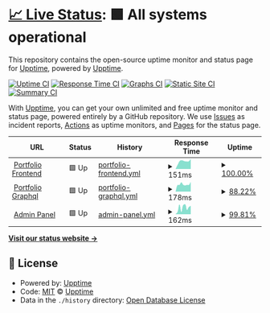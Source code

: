 # [📈 Live Status](https://demo.upptime.js.org): <!--live status--> **🟩 All systems operational**

This repository contains the open-source uptime monitor and status page for [Upptime](https://upptime.js.org), powered by [Upptime](https://github.com/upptime/upptime).

[![Uptime CI](https://github.com/zenith110/uptime/workflows/Uptime%20CI/badge.svg)](https://github.com/zenith110/uptime/actions?query=workflow%3A%22Uptime+CI%22)
[![Response Time CI](https://github.com/zenith110/uptime/workflows/Response%20Time%20CI/badge.svg)](https://github.com/zenith110/uptime/actions?query=workflow%3A%22Response+Time+CI%22)
[![Graphs CI](https://github.com/zenith110/uptime/workflows/Graphs%20CI/badge.svg)](https://github.com/zenith110/uptime/actions?query=workflow%3A%22Graphs+CI%22)
[![Static Site CI](https://github.com/zenith110/uptime/workflows/Static%20Site%20CI/badge.svg)](https://github.com/zenith110/uptime/actions?query=workflow%3A%22Static+Site+CI%22)
[![Summary CI](https://github.com/zenith110/uptime/workflows/Summary%20CI/badge.svg)](https://github.com/zenith110/uptime/actions?query=workflow%3A%22Summary+CI%22)

With [Upptime](https://upptime.js.org), you can get your own unlimited and free uptime monitor and status page, powered entirely by a GitHub repository. We use [Issues](https://github.com/upptime/upptime/issues) as incident reports, [Actions](https://github.com/zenith110/uptime/actions) as uptime monitors, and [Pages](https://demo.upptime.js.org) for the status page.

<!--start: status pages-->
<!-- This summary is generated by Upptime (https://github.com/upptime/upptime) -->
<!-- Do not edit this manually, your changes will be overwritten -->
<!-- prettier-ignore -->
| URL | Status | History | Response Time | Uptime |
| --- | ------ | ------- | ------------- | ------ |
| <img alt="" src="https://favicons.githubusercontent.com/www.abrahannevarez.dev" height="13"> [Portfolio Frontend](https://www.abrahannevarez.dev) | 🟩 Up | [portfolio-frontend.yml](https://github.com/zenith110/uptime/commits/HEAD/history/portfolio-frontend.yml) | <details><summary><img alt="Response time graph" src="./graphs/portfolio-frontend/response-time-week.png" height="20"> 151ms</summary><br><a href="https://status.abrahannevarez.dev/history/portfolio-frontend"><img alt="Response time 176" src="https://img.shields.io/endpoint?url=https%3A%2F%2Fraw.githubusercontent.com%2Fzenith110%2Fuptime%2FHEAD%2Fapi%2Fportfolio-frontend%2Fresponse-time.json"></a><br><a href="https://status.abrahannevarez.dev/history/portfolio-frontend"><img alt="24-hour response time 193" src="https://img.shields.io/endpoint?url=https%3A%2F%2Fraw.githubusercontent.com%2Fzenith110%2Fuptime%2FHEAD%2Fapi%2Fportfolio-frontend%2Fresponse-time-day.json"></a><br><a href="https://status.abrahannevarez.dev/history/portfolio-frontend"><img alt="7-day response time 151" src="https://img.shields.io/endpoint?url=https%3A%2F%2Fraw.githubusercontent.com%2Fzenith110%2Fuptime%2FHEAD%2Fapi%2Fportfolio-frontend%2Fresponse-time-week.json"></a><br><a href="https://status.abrahannevarez.dev/history/portfolio-frontend"><img alt="30-day response time 182" src="https://img.shields.io/endpoint?url=https%3A%2F%2Fraw.githubusercontent.com%2Fzenith110%2Fuptime%2FHEAD%2Fapi%2Fportfolio-frontend%2Fresponse-time-month.json"></a><br><a href="https://status.abrahannevarez.dev/history/portfolio-frontend"><img alt="1-year response time 176" src="https://img.shields.io/endpoint?url=https%3A%2F%2Fraw.githubusercontent.com%2Fzenith110%2Fuptime%2FHEAD%2Fapi%2Fportfolio-frontend%2Fresponse-time-year.json"></a></details> | <details><summary><a href="https://status.abrahannevarez.dev/history/portfolio-frontend">100.00%</a></summary><a href="https://status.abrahannevarez.dev/history/portfolio-frontend"><img alt="All-time uptime 99.89%" src="https://img.shields.io/endpoint?url=https%3A%2F%2Fraw.githubusercontent.com%2Fzenith110%2Fuptime%2FHEAD%2Fapi%2Fportfolio-frontend%2Fuptime.json"></a><br><a href="https://status.abrahannevarez.dev/history/portfolio-frontend"><img alt="24-hour uptime 100.00%" src="https://img.shields.io/endpoint?url=https%3A%2F%2Fraw.githubusercontent.com%2Fzenith110%2Fuptime%2FHEAD%2Fapi%2Fportfolio-frontend%2Fuptime-day.json"></a><br><a href="https://status.abrahannevarez.dev/history/portfolio-frontend"><img alt="7-day uptime 100.00%" src="https://img.shields.io/endpoint?url=https%3A%2F%2Fraw.githubusercontent.com%2Fzenith110%2Fuptime%2FHEAD%2Fapi%2Fportfolio-frontend%2Fuptime-week.json"></a><br><a href="https://status.abrahannevarez.dev/history/portfolio-frontend"><img alt="30-day uptime 99.96%" src="https://img.shields.io/endpoint?url=https%3A%2F%2Fraw.githubusercontent.com%2Fzenith110%2Fuptime%2FHEAD%2Fapi%2Fportfolio-frontend%2Fuptime-month.json"></a><br><a href="https://status.abrahannevarez.dev/history/portfolio-frontend"><img alt="1-year uptime 99.89%" src="https://img.shields.io/endpoint?url=https%3A%2F%2Fraw.githubusercontent.com%2Fzenith110%2Fuptime%2FHEAD%2Fapi%2Fportfolio-frontend%2Fuptime-year.json"></a></details>
| <img alt="" src="https://favicons.githubusercontent.com/graphql.abrahannevarez.dev" height="13"> [Portfolio Graphql](https://graphql.abrahannevarez.dev) | 🟩 Up | [portfolio-graphql.yml](https://github.com/zenith110/uptime/commits/HEAD/history/portfolio-graphql.yml) | <details><summary><img alt="Response time graph" src="./graphs/portfolio-graphql/response-time-week.png" height="20"> 178ms</summary><br><a href="https://status.abrahannevarez.dev/history/portfolio-graphql"><img alt="Response time 187" src="https://img.shields.io/endpoint?url=https%3A%2F%2Fraw.githubusercontent.com%2Fzenith110%2Fuptime%2FHEAD%2Fapi%2Fportfolio-graphql%2Fresponse-time.json"></a><br><a href="https://status.abrahannevarez.dev/history/portfolio-graphql"><img alt="24-hour response time 236" src="https://img.shields.io/endpoint?url=https%3A%2F%2Fraw.githubusercontent.com%2Fzenith110%2Fuptime%2FHEAD%2Fapi%2Fportfolio-graphql%2Fresponse-time-day.json"></a><br><a href="https://status.abrahannevarez.dev/history/portfolio-graphql"><img alt="7-day response time 178" src="https://img.shields.io/endpoint?url=https%3A%2F%2Fraw.githubusercontent.com%2Fzenith110%2Fuptime%2FHEAD%2Fapi%2Fportfolio-graphql%2Fresponse-time-week.json"></a><br><a href="https://status.abrahannevarez.dev/history/portfolio-graphql"><img alt="30-day response time 176" src="https://img.shields.io/endpoint?url=https%3A%2F%2Fraw.githubusercontent.com%2Fzenith110%2Fuptime%2FHEAD%2Fapi%2Fportfolio-graphql%2Fresponse-time-month.json"></a><br><a href="https://status.abrahannevarez.dev/history/portfolio-graphql"><img alt="1-year response time 187" src="https://img.shields.io/endpoint?url=https%3A%2F%2Fraw.githubusercontent.com%2Fzenith110%2Fuptime%2FHEAD%2Fapi%2Fportfolio-graphql%2Fresponse-time-year.json"></a></details> | <details><summary><a href="https://status.abrahannevarez.dev/history/portfolio-graphql">88.22%</a></summary><a href="https://status.abrahannevarez.dev/history/portfolio-graphql"><img alt="All-time uptime 99.25%" src="https://img.shields.io/endpoint?url=https%3A%2F%2Fraw.githubusercontent.com%2Fzenith110%2Fuptime%2FHEAD%2Fapi%2Fportfolio-graphql%2Fuptime.json"></a><br><a href="https://status.abrahannevarez.dev/history/portfolio-graphql"><img alt="24-hour uptime 100.00%" src="https://img.shields.io/endpoint?url=https%3A%2F%2Fraw.githubusercontent.com%2Fzenith110%2Fuptime%2FHEAD%2Fapi%2Fportfolio-graphql%2Fuptime-day.json"></a><br><a href="https://status.abrahannevarez.dev/history/portfolio-graphql"><img alt="7-day uptime 88.22%" src="https://img.shields.io/endpoint?url=https%3A%2F%2Fraw.githubusercontent.com%2Fzenith110%2Fuptime%2FHEAD%2Fapi%2Fportfolio-graphql%2Fuptime-week.json"></a><br><a href="https://status.abrahannevarez.dev/history/portfolio-graphql"><img alt="30-day uptime 97.25%" src="https://img.shields.io/endpoint?url=https%3A%2F%2Fraw.githubusercontent.com%2Fzenith110%2Fuptime%2FHEAD%2Fapi%2Fportfolio-graphql%2Fuptime-month.json"></a><br><a href="https://status.abrahannevarez.dev/history/portfolio-graphql"><img alt="1-year uptime 99.25%" src="https://img.shields.io/endpoint?url=https%3A%2F%2Fraw.githubusercontent.com%2Fzenith110%2Fuptime%2FHEAD%2Fapi%2Fportfolio-graphql%2Fuptime-year.json"></a></details>
| <img alt="" src="https://favicons.githubusercontent.com/admin.abrahannevarez.dev" height="13"> [Admin Panel](https://admin.abrahannevarez.dev/) | 🟩 Up | [admin-panel.yml](https://github.com/zenith110/uptime/commits/HEAD/history/admin-panel.yml) | <details><summary><img alt="Response time graph" src="./graphs/admin-panel/response-time-week.png" height="20"> 162ms</summary><br><a href="https://status.abrahannevarez.dev/history/admin-panel"><img alt="Response time 174" src="https://img.shields.io/endpoint?url=https%3A%2F%2Fraw.githubusercontent.com%2Fzenith110%2Fuptime%2FHEAD%2Fapi%2Fadmin-panel%2Fresponse-time.json"></a><br><a href="https://status.abrahannevarez.dev/history/admin-panel"><img alt="24-hour response time 207" src="https://img.shields.io/endpoint?url=https%3A%2F%2Fraw.githubusercontent.com%2Fzenith110%2Fuptime%2FHEAD%2Fapi%2Fadmin-panel%2Fresponse-time-day.json"></a><br><a href="https://status.abrahannevarez.dev/history/admin-panel"><img alt="7-day response time 162" src="https://img.shields.io/endpoint?url=https%3A%2F%2Fraw.githubusercontent.com%2Fzenith110%2Fuptime%2FHEAD%2Fapi%2Fadmin-panel%2Fresponse-time-week.json"></a><br><a href="https://status.abrahannevarez.dev/history/admin-panel"><img alt="30-day response time 178" src="https://img.shields.io/endpoint?url=https%3A%2F%2Fraw.githubusercontent.com%2Fzenith110%2Fuptime%2FHEAD%2Fapi%2Fadmin-panel%2Fresponse-time-month.json"></a><br><a href="https://status.abrahannevarez.dev/history/admin-panel"><img alt="1-year response time 174" src="https://img.shields.io/endpoint?url=https%3A%2F%2Fraw.githubusercontent.com%2Fzenith110%2Fuptime%2FHEAD%2Fapi%2Fadmin-panel%2Fresponse-time-year.json"></a></details> | <details><summary><a href="https://status.abrahannevarez.dev/history/admin-panel">99.81%</a></summary><a href="https://status.abrahannevarez.dev/history/admin-panel"><img alt="All-time uptime 99.99%" src="https://img.shields.io/endpoint?url=https%3A%2F%2Fraw.githubusercontent.com%2Fzenith110%2Fuptime%2FHEAD%2Fapi%2Fadmin-panel%2Fuptime.json"></a><br><a href="https://status.abrahannevarez.dev/history/admin-panel"><img alt="24-hour uptime 100.00%" src="https://img.shields.io/endpoint?url=https%3A%2F%2Fraw.githubusercontent.com%2Fzenith110%2Fuptime%2FHEAD%2Fapi%2Fadmin-panel%2Fuptime-day.json"></a><br><a href="https://status.abrahannevarez.dev/history/admin-panel"><img alt="7-day uptime 99.81%" src="https://img.shields.io/endpoint?url=https%3A%2F%2Fraw.githubusercontent.com%2Fzenith110%2Fuptime%2FHEAD%2Fapi%2Fadmin-panel%2Fuptime-week.json"></a><br><a href="https://status.abrahannevarez.dev/history/admin-panel"><img alt="30-day uptime 99.96%" src="https://img.shields.io/endpoint?url=https%3A%2F%2Fraw.githubusercontent.com%2Fzenith110%2Fuptime%2FHEAD%2Fapi%2Fadmin-panel%2Fuptime-month.json"></a><br><a href="https://status.abrahannevarez.dev/history/admin-panel"><img alt="1-year uptime 99.99%" src="https://img.shields.io/endpoint?url=https%3A%2F%2Fraw.githubusercontent.com%2Fzenith110%2Fuptime%2FHEAD%2Fapi%2Fadmin-panel%2Fuptime-year.json"></a></details>

<!--end: status pages-->

[**Visit our status website →**](https://demo.upptime.js.org)

## 📄 License

- Powered by: [Upptime](https://github.com/upptime/upptime)
- Code: [MIT](./LICENSE) © [Upptime](https://upptime.js.org)
- Data in the `./history` directory: [Open Database License](https://opendatacommons.org/licenses/odbl/1-0/)
